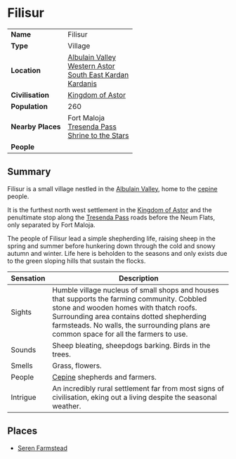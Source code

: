 # Filisur

|||
| --- | --- |
| **Name** | Filisur | place.4
| **Type** | Village |
| **Location** | [Albulain Valley](../plains-valleys/albulain-valley.md)<br>[Western Astor](../regions/western-astor.md)<br>[South East Kardan](../regions/south-east-kardan.md)<br>[Kardanis](../regions/kardanis.md) |
| **Civilisation** | [Kingdom of Astor](../../civilisations/kingdom-of-astor/kingdom-of-astor.md) |
| **Population** | 260 |
| **Nearby Places** | Fort Maloja<br>[Tresenda Pass](../roads/tresenda-pass.md)<br>[Shrine to the Stars](../structures/shrine-to-the-stars.md) |
| **People** | |

## Summary

Filisur is a small village nestled in the [Albulain Valley](../plains-valleys/albulain-valley.md), home to the [cepine](../../lineages/cepine.md) people.

It is the furthest north west settlement in the [Kingdom of Astor](../../civilisations/kingdom-of-astor/kingdom-of-astor.md) and the penultimate stop along the [Tresenda Pass](../roads/tresenda-pass.md) roads before the Neum Flats, only separated by Fort Maloja.

The people of Filisur lead a simple shepherding life, raising sheep in the spring and summer before hunkering down through the cold and snowy autumn and winter. Life here is beholden to the seasons and only exists due to the green sloping hills that sustain the flocks.

| Sensation | Description |
| ---- | --- |
| Sights | Humble village nucleus of small shops and houses that supports the farming community. Cobbled stone and wooden homes with thatch roofs.<br>Surrounding area contains dotted shepherding farmsteads. No walls, the surrounding plans are common space for all the farmers to use.  |
| Sounds | Sheep bleating, sheepdogs barking. Birds in the trees. |
| Smells | Grass, flowers. |
| People | [Cepine](../../lineages/cepine.md) shepherds and farmers. |
| Intrigue | An incredibly rural settlement far from most signs of civilisation, eking out a living despite the seasonal weather. |

## Places

- [Seren Farmstead](../buildings/houses/seren-farmstead.md)
